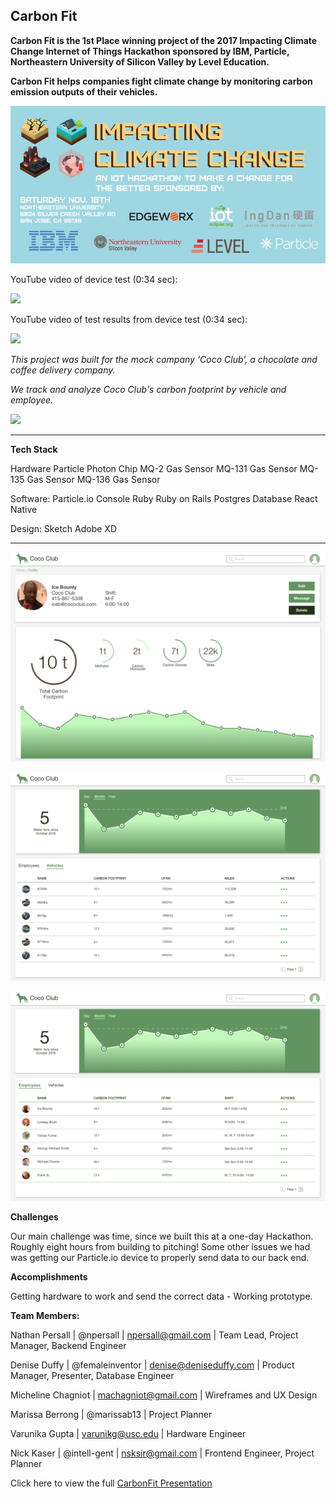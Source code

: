 ## Carbon Fit



**Carbon Fit is the 1st Place winning project of the 2017 Impacting Climate Change Internet of Things Hackathon sponsored by IBM, Particle, Northeastern University of Silicon Valley by Level Education.**

**Carbon Fit helps companies fight climate change by monitoring carbon emission outputs of their vehicles.**

![](images/hcc-2017_event_ad_photo.jpg 'Impacting Climate Change 2017')

YouTube video of device test (0:34 sec):


[![](https://img.youtube.com/vi/x2G_ozqXGGM/0.jpg)](https://www.youtube.com/watch?v=x2G_ozqXGGM)

YouTube video of test results from device test (0:34 sec):

[![](https://img.youtube.com/vi/hi1X65Y7-M4/0.jpg)](https://www.youtube.com/watch?v=hi1X65Y7-M4)

_This project was built for the mock company 'Coco Club', a chocolate and coffee delivery company._

_We track and analyze Coco Club's carbon footprint by vehicle and employee._

![](https://github.com/Npersall/Carbon-Fit/blob/development/Carbon_Fit_frontend/CF800.gif)

---

**Tech Stack**

Hardware
Particle Photon Chip
MQ-2 Gas Sensor
MQ-131 Gas Sensor
MQ-135 Gas Sensor
MQ-136 Gas Sensor

Software:
Particle.io Console
Ruby
Ruby on Rails
Postgres Database
React Native

Design:
Sketch
Adobe XD

---

![](images/Profile.png)

![](images/Vehicle.png)

![](images/Employees.png)

**Challenges**

Our main challenge was time, since we built this at a one-day Hackathon. Roughly eight hours from building to pitching! Some other issues we had was getting our Particle.io device to properly send data to our back end.

**Accomplishments**

Getting hardware to work and send the correct data - Working prototype.

**Team Members:**

Nathan Persall | @npersall | npersall@gmail.com |
Team Lead, Project Manager, Backend Engineer

Denise Duffy | @femaleinventor | denise@deniseduffy.com |
Product Manager, Presenter, Database Engineer

Micheline Chagniot | machagniot@gmail.com |
Wireframes and UX Design

Marissa Berrong | @marissab13 |
Project Planner

Varunika Gupta | varunikg@usc.edu |
Hardware Engineer

Nick Kaser | @intell-gent | nsksir@gmail.com |
Frontend Engineer, Project Planner

Click here to view the full [CarbonFit Presentation](https://docs.google.com/presentation/d/e/2PACX-1vRrkyl8reoViho_C0WvnOTWYEGnbG-m1XkVy4cOj4fqQuhuY0nWLQUb8wHZo245dFbHhQ57QR4vtV7g/pub?start=true&loop=true&delayms=3000)




